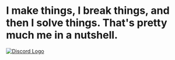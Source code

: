 

# I make things, I break things, and then I solve things. That's pretty much me in a nutshell.

[![Discord Logo](https://img.shields.io/badge/-Discord-7289DA?style=for-the-badge&logo=discord&logoColor=white)](https://discord.com/users/887532157747212370)

